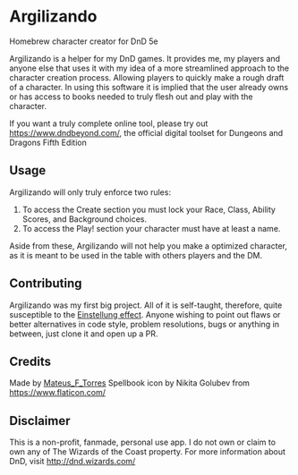 # Argilizando
Homebrew character creator for DnD 5e 

Argilizando is a helper for my DnD games. It provides me, my players and anyone else that uses it with my idea of a more streamlined approach to the character creation process. Allowing players to quickly make a rough draft of a character. In using this software it is implied that the user already owns or has access to books needed to truly flesh out and play with the character.

If you want a truly complete online tool, please try out https://www.dndbeyond.com/, the official digital toolset for Dungeons and Dragons Fifth Edition

## Usage
Argilizando will only truly enforce two rules:
1. To access the Create section you must lock your Race, Class, Ability Scores, and Background choices.
2. To access the Play! section your character must have at least a name.

Aside from these, Argilizando will not help you make a optimized character, as it is meant to be used in the table with others players and the DM.

## Contributing
Argilizando was my first big project.
All of it is self-taught, therefore, quite susceptible to the [Einstellung effect](https://en.wikipedia.org/wiki/Einstellung_effect).
Anyone wishing to point out flaws or better alternatives in code style, problem resolutions, bugs or anything in between, just clone it and open up a PR.

## Credits
Made by [Mateus_F_Torres](https://github.com/mateus-f-torres)
Spellbook icon by Nikita Golubev from https://www.flaticon.com/

## Disclaimer
This is a non-profit, fanmade, personal use app.
I do not own or claim to own any of The Wizards of the Coast property.
For more information about DnD, visit  http://dnd.wizards.com/
